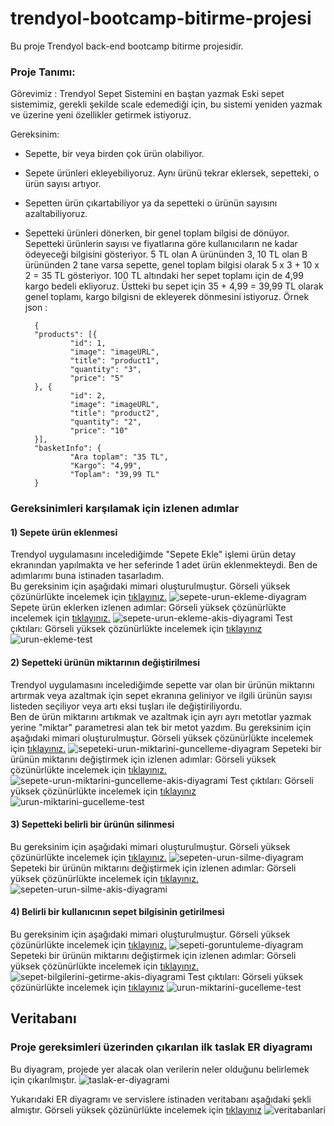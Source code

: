 # trendyol-bootcamp-bitirme-projesi
Bu proje Trendyol back-end bootcamp bitirme projesidir.


### Proje Tanımı:
Görevimiz : Trendyol Sepet Sistemini en baştan yazmak 
Eski sepet sistemimiz, gerekli şekilde scale edemediği için, bu sistemi yeniden yazmak ve üzerine yeni özellikler getirmek istiyoruz.

Gereksinim: 
- Sepette, bir veya birden çok ürün olabiliyor. 
- Sepete ürünleri ekleyebiliyoruz. Aynı ürünü tekrar eklersek, sepetteki, o ürün sayısı artıyor. 
- Sepetten ürün çıkartabiliyor ya da sepetteki o ürünün sayısını azaltabiliyoruz. 
- Sepetteki ürünleri dönerken, bir genel toplam bilgisi de dönüyor. Sepetteki ürünlerin sayısı ve fiyatlarına göre kullanıcıların ne kadar ödeyeceği bilgisini gösteriyor. 5 TL olan A ürününden 3, 10 TL olan B ürününden 2 tane varsa sepette, genel toplam bilgisi olarak 5 x 3 + 10 x 2 = 35 TL gösteriyor. 100 TL altındaki her sepet toplamı için de 4,99 kargo bedeli ekliyoruz. Üstteki bu sepet için 35 + 4,99 = 39,99  TL olarak genel toplamı, kargo bilgisni de ekleyerek dönmesini istiyoruz. Örnek json :

        {
        "products": [{
                "id": 1,
                "image": "imageURL",
                "title": "product1",
                "quantity": "3",
                "price": "5"
        }, {
                "id": 2,
                "image": "imageURL",
                "title": "product2",
                "quantity": "2",
                "price": "10"
        }],
        "basketInfo": {
                "Ara toplam": "35 TL",
                "Kargo": "4,99",
                "Toplam": "39,99 TL"
        }


### Gereksinimleri karşılamak için izlenen adımlar
#### 1) Sepete ürün eklenmesi
Trendyol uygulamasını incelediğimde "Sepete Ekle" işlemi ürün detay ekranından yapılmakta ve her seferinde 1 adet ürün eklenmekteydi. Ben de adımlarımı buna istinaden tasarladım. </br>
Bu gereksinim için aşağıdaki mimari oluşturulmuştur. Görseli yüksek çözünürlükte incelemek için [tıklayınız.](https://github.com/peserey/trendyol-bootcamp-bitirme-projesi/blob/main/images/sepete-urun-ekleme.png)
![sepete-urun-ekleme-diyagram](https://github.com/peserey/trendyol-bootcamp-bitirme-projesi/blob/main/images/sepete-urun-ekleme.png)
Sepete ürün eklerken izlenen adımlar: Görseli yüksek çözünürlükte incelemek için [tıklayınız.](https://github.com/peserey/trendyol-bootcamp-bitirme-projesi/blob/main/images/sepete-urun-ekleme-akis-diyagrami.png)
![sepete-urun-ekleme-akis-diyagrami](https://github.com/peserey/trendyol-bootcamp-bitirme-projesi/blob/main/images/sepete-urun-ekleme-akis-diyagrami.png)
Test çıktıları: Görseli yüksek çözünürlükte incelemek için [tıklayınız](https://github.com/peserey/trendyol-bootcamp-bitirme-projesi/blob/main/images/urun-ekleme-test.png)
![urun-ekleme-test](https://github.com/peserey/trendyol-bootcamp-bitirme-projesi/blob/main/images/urun-ekleme-test.png)

#### 2) Sepetteki ürünün miktarının değiştirilmesi
Trendyol uygulamasını incelediğimde sepette var olan bir ürünün miktarını artırmak veya azaltmak için sepet ekranına geliniyor ve ilgili ürünün sayısı listeden seçiliyor veya artı eksi tuşları ile değiştiriliyordu. </br>
Ben de ürün miktarını artıkmak ve azaltmak için ayrı ayrı metotlar yazmak yerine "miktar" parametresi alan tek bir metot yazdım.
Bu gereksinim için aşağıdaki mimari oluşturulmuştur. Görseli yüksek çözünürlükte incelemek için [tıklayınız.](https://github.com/peserey/trendyol-bootcamp-bitirme-projesi/blob/main/images/sepetteki-urunun-miktarinin-degistirilmesi.png)
![sepeteki-urun-miktarini-guncelleme-diyagram](https://github.com/peserey/trendyol-bootcamp-bitirme-projesi/blob/main/images/sepetteki-urunun-miktarinin-degistirilmesi.png)
Sepeteki bir ürünün miktarını değiştirmek için izlenen adımlar: Görseli yüksek çözünürlükte incelemek için [tıklayınız.](https://github.com/peserey/trendyol-bootcamp-bitirme-projesi/blob/main/images/sepetteki-urunun-miktarinin-degistirilmesi-akis-diyagrami.png)
![sepete-urun-miktarini-guncelleme-akis-diyagrami](https://github.com/peserey/trendyol-bootcamp-bitirme-projesi/blob/main/images/sepetteki-urunun-miktarinin-degistirilmesi-akis-diyagrami.png)
Test çıktıları: Görseli yüksek çözünürlükte incelemek için [tıklayınız](https://github.com/peserey/trendyol-bootcamp-bitirme-projesi/blob/main/images/urun-miktarini-guncelleme-test.png)
![urun-miktarini-gucelleme-test](https://github.com/peserey/trendyol-bootcamp-bitirme-projesi/blob/main/images/urun-miktarini-guncelleme-test.png)

#### 3) Sepetteki belirli bir ürünün silinmesi
Bu gereksinim için aşağıdaki mimari oluşturulmuştur. Görseli yüksek çözünürlükte incelemek için [tıklayınız.](https://github.com/peserey/trendyol-bootcamp-bitirme-projesi/blob/main/images/sepetten-urun-silme.png)
![sepeten-urun-silme-diyagram](https://github.com/peserey/trendyol-bootcamp-bitirme-projesi/blob/main/images/sepetten-urun-silme.png)
Sepeteki bir ürünün miktarını değiştirmek için izlenen adımlar: Görseli yüksek çözünürlükte incelemek için [tıklayınız.](https://github.com/peserey/trendyol-bootcamp-bitirme-projesi/blob/main/images/sepetten-urun-silme-akis-diyagrami.png)
![sepeten-urun-silme-akis-diyagrami](https://github.com/peserey/trendyol-bootcamp-bitirme-projesi/blob/main/images/sepetten-urun-silme-akis-diyagrami.png)

#### 4) Belirli bir kullanıcının sepet bilgisinin getirilmesi
Bu gereksinim için aşağıdaki mimari oluşturulmuştur. Görseli yüksek çözünürlükte incelemek için [tıklayınız.](https://github.com/peserey/trendyol-bootcamp-bitirme-projesi/blob/main/images/sepet-bilgilerini-getirme.png)
![sepeti-goruntuleme-diyagram](https://github.com/peserey/trendyol-bootcamp-bitirme-projesi/blob/main/images/sepet-bilgilerini-getirme.png)
Sepeteki bir ürünün miktarını değiştirmek için izlenen adımlar: Görseli yüksek çözünürlükte incelemek için [tıklayınız.](https://github.com/peserey/trendyol-bootcamp-bitirme-projesi/blob/main/images/sepetten-urun-silme-akis-diyagrami.png)
![sepet-bilgilerini-getirme-akis-diyagrami](https://github.com/peserey/trendyol-bootcamp-bitirme-projesi/blob/main/images/sepet-bilgilerini-getirme-akis-diyagrami.png)
Test çıktıları: Görseli yüksek çözünürlükte incelemek için [tıklayınız](https://github.com/peserey/trendyol-bootcamp-bitirme-projesi/blob/main/images/getCustomersBasketInfo-test-result.PNG)
![urun-miktarini-gucelleme-test](https://github.com/peserey/trendyol-bootcamp-bitirme-projesi/blob/main/images/getCustomersBasketInfo-test-result.PNG)


## Veritabanı
### Proje gereksimleri üzerinden çıkarılan ilk taslak ER diyagramı
Bu diyagram, projede yer alacak olan verilerin neler olduğunu belirlemek için çıkarılmıştır.
![taslak-er-diyagrami](https://github.com/peserey/trendyol-bootcamp-bitirme-projesi/blob/main/images/senaryo-uzerinden-cikarilan-taslak-er-diyagrami.png)

Yukarıdaki ER diyagramı ve servislere istinaden veritabanı aşağıdaki şekli almıştır. Görseli yüksek çözünürlükte incelemek için [tıklayınız](https://github.com/peserey/trendyol-bootcamp-bitirme-projesi/blob/main/images/veritabanlari.png)
![veritabanlari](https://github.com/peserey/trendyol-bootcamp-bitirme-projesi/blob/main/images/veritabanlari.png)


